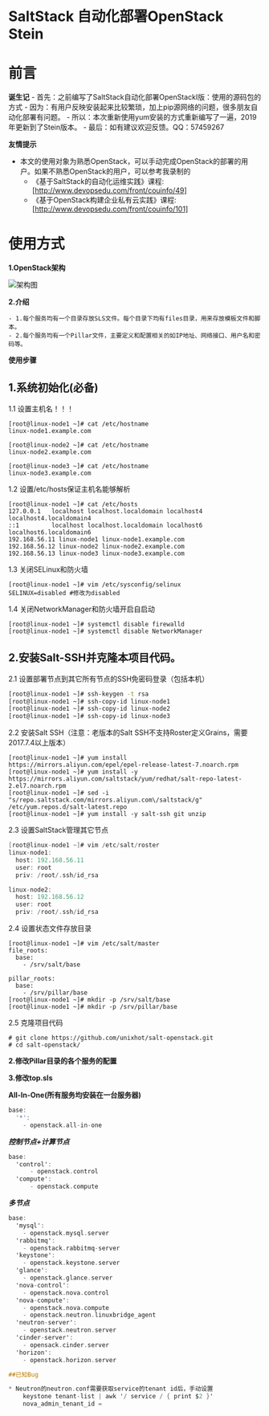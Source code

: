 # SaltStack 自动化部署OpenStack Stein
前言
====

**诞生记**
    - 首先：之前编写了SaltStack自动化部署OpenStackI版：使用的源码包的方式
    - 因为：有用户反映安装起来比较繁琐，加上pip源网络的问题，很多朋友自动化部署有问题。
    - 所以：本次重新使用yum安装的方式重新编写了一遍，2019年更新到了Stein版本。
    - 最后：如有建议欢迎反馈。QQ：57459267

**友情提示**

- 本文的使用对象为熟悉OpenStack，可以手动完成OpenStack的部署的用户。如果不熟悉OpenStack的用户，可以参考我录制的
  - 《基于SaltStack的自动化运维实践》课程: [http://www.devopsedu.com/front/couinfo/49]
  - 《基于OpenStack构建企业私有云实践》课程: [http://www.devopsedu.com/front/couinfo/101]

使用方式
====

**1.OpenStack架构**

![架构图](https://github.com/unixhot/saltstack-openstack/blob/master/openstack-arch.png)  

**2.介绍**

    - 1.每个服务均有一个目录存放SLS文件。每个目录下均有files目录，用来存放模板文件和脚本。
    - 2.每个服务均有一个Pillar文件，主要定义和配置相关的如IP地址、网络接口、用户名和密码等。

**使用步骤**

## 1.系统初始化(必备)

1.1 设置主机名！！！
```
[root@linux-node1 ~]# cat /etc/hostname 
linux-node1.example.com

[root@linux-node2 ~]# cat /etc/hostname 
linux-node2.example.com

[root@linux-node3 ~]# cat /etc/hostname 
linux-node3.example.com

```
1.2 设置/etc/hosts保证主机名能够解析
```
[root@linux-node1 ~]# cat /etc/hosts
127.0.0.1   localhost localhost.localdomain localhost4 localhost4.localdomain4
::1         localhost localhost.localdomain localhost6 localhost6.localdomain6
192.168.56.11 linux-node1 linux-node1.example.com
192.168.56.12 linux-node2 linux-node2.example.com
192.168.56.13 linux-node3 linux-node3.example.com

```
1.3 关闭SELinux和防火墙
```
[root@linux-node1 ~]# vim /etc/sysconfig/selinux
SELINUX=disabled #修改为disabled
```

1.4 关闭NetworkManager和防火墙开启自启动
```
[root@linux-node1 ~]# systemctl disable firewalld
[root@linux-node1 ~]# systemctl disable NetworkManager
```

## 2.安装Salt-SSH并克隆本项目代码。

2.1 设置部署节点到其它所有节点的SSH免密码登录（包括本机）
```bash
[root@linux-node1 ~]# ssh-keygen -t rsa
[root@linux-node1 ~]# ssh-copy-id linux-node1
[root@linux-node1 ~]# ssh-copy-id linux-node2
[root@linux-node1 ~]# ssh-copy-id linux-node3
```

2.2 安装Salt SSH（注意：老版本的Salt SSH不支持Roster定义Grains，需要2017.7.4以上版本）
```
[root@linux-node1 ~]# yum install https://mirrors.aliyun.com/epel/epel-release-latest-7.noarch.rpm
[root@linux-node1 ~]# yum install -y https://mirrors.aliyun.com/saltstack/yum/redhat/salt-repo-latest-2.el7.noarch.rpm
[root@linux-node1 ~]# sed -i "s/repo.saltstack.com/mirrors.aliyun.com\/saltstack/g" /etc/yum.repos.d/salt-latest.repo
[root@linux-node1 ~]# yum install -y salt-ssh git unzip
```

2.3 设置SaltStack管理其它节点
```ObjectiveC
[root@linux-node1 ~]# vim /etc/salt/roster 
linux-node1:
  host: 192.168.56.11
  user: root
  priv: /root/.ssh/id_rsa

linux-node2:
  host: 192.168.56.12
  user: root
  priv: /root/.ssh/id_rsa
```

2.4 设置状态文件存放目录
```
[root@linux-node1 ~]# vim /etc/salt/master
file_roots:
  base:
    - /srv/salt/base

pillar_roots:
  base:
    - /srv/pillar/base
[root@linux-node1 ~]# mkdir -p /srv/salt/base
[root@linux-node1 ~]# mkdir -p /srv/pillar/base

```

2.5 克隆项目代码
```
# git clone https://github.com/unixhot/salt-openstack.git
# cd salt-openstack/
```


**2.修改Pillar目录的各个服务的配置**

**3.修改top.sls**

**All-In-One(所有服务均安装在一台服务器)**

```ObjectiveC
base:
  '*':
    - openstack.all-in-one
```

***控制节点+计算节点***

```ObjectiveC
base:
  'control':
      - openstack.control
  'compute':
      - openstack.compute
```

***多节点***

```ObjectiveC
base:
  'mysql':
    - openstack.mysql.server
  'rabbitmq':
    - openstack.rabbitmq-server
  'keystone':
    - openstack.keystone.server
  'glance':
    - openstack.glance.server
  'nova-control':
    - openstack.nova.control
  'nova-compute':
    - openstack.nova.compute
    - openstack.neutron.linuxbridge_agent
  'neutron-server':
    - openstack.neutron.server
  'cinder-server':
    - opensack.cinder.server
  'horizon':
    - openstack.horizon.server

##已知Bug

* Neutron的neutron.conf需要获取service的tenant id后，手动设置
    keystone tenant-list | awk '/ service / { print $2 }'
    nova_admin_tenant_id =
    
  
